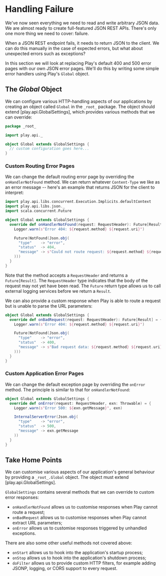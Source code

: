 # Handling Failure

We've now seen everything we need to read and write arbitrary JSON data. We are almost ready to create full-featured JSON REST APIs. There's only one more thing we need to cover: failure.

When a JSON REST endpoint fails, it needs to return JSON to the client. We can do this manually in the case of expected errors, but what about unexpected errors such as exceptions?

In this section we will look at replacing Play's default 400 and 500 error pages with our own JSON error pages. We'll do this by writing some simple error handlers using Play's `Global` object.

## The *Global* Object

We can configure various HTTP-handling aspects of our applications by creating an object called `Global` in the `_root_` package. The object should extend [play.api.GlobalSettings], which provides various methods that we can override:

~~~ scala
package _root_

import play.api._

object Global extends GlobalSettings {
  // custom configuration goes here...
}
~~~

### Custom Routing Error Pages

We can change the default routing error page by overriding the `onHandlerNotFound` method. We can return whatever `Content-Type` we like as an error message -- here's an example that returns JSON for the client to interpret:

~~~ scala
import play.api.libs.concurrent.Execution.Implicits.defaultContext
import play.api.libs.json._
import scala.concurrent.Future

object Global extends GlobalSettings {
  override def onHandlerNotFound(request: RequestHeader): Future[Result] = {
    Logger.warn(s"Error 404: ${request.method} ${request.uri}")

    Future(NotFound(Json.obj(
      "type"    -> "error",
      "status"  -> 404,
      "message" -> s"Could not route request: ${request.method} ${request.uri}"
    )))
  }
}
~~~

Note that the method accepts a `RequestHeader` and returns a `Future[Result]`. The `RequestHeader` type indicates that the body of the request may not yet have been read. The `Future` return type allows us to call external logging services before we return a `Result`.

We can also provide a custom response when Play is able to route a request but is unable to parse the URL parameters:

~~~ scala
object Global extends GlobalSettings {
  override def onBadRequest(request: RequestHeader): Future[Result] = {
    Logger.warn(s"Error 404: ${request.method} ${request.uri}")

    Future(NotFound(Json.obj(
      "type"    -> "error",
      "status"  -> 400,
      "message" -> s"Bad request data: ${request.method} ${request.uri}"
    )))
  }
}
~~~

### Custom Application Error Pages

We can change the default exception page by overriding the `onError` method. The principle is similar to that for `onHandlerNotFound`:

~~~ scala
object Global extends GlobalSettings {
  override def onError(request: RequestHeader, exn: Throwable) = {
    Logger.warn(s"Error 500: ${exn.getMessage}", exn)

    InternalServerError(Json.obj(
      "type"    -> "error",
      "status"  -> 500,
      "message" -> exn.getMessage
    ))
  }
}
~~~

## Take Home Points

We can customise various aspects of our application's general behaviour by providing a `_root_.Global` object. The object must extend [play.api.GlobalSettings].

`GlobalSettings` contains several methods that we can override to custom error responses:

 - `onHandlerNotFound` allows us to customise responses when Play cannot route a request;
 - `onBadRequest` allows us to customise responses when Play cannot extract URL parameters;
 - `onError` allows us to customise responses triggered by unhandled exceptions.

There are also some other useful methods not covered above:

 - `onStart` allows us to hook into the application's startup process;
 - `onStop` allows us to hook into the application's shutdown process;
 - `doFilter` allows us to provide custom HTTP filters,
   for example adding JSONP, logging, or CORS support to every request.


